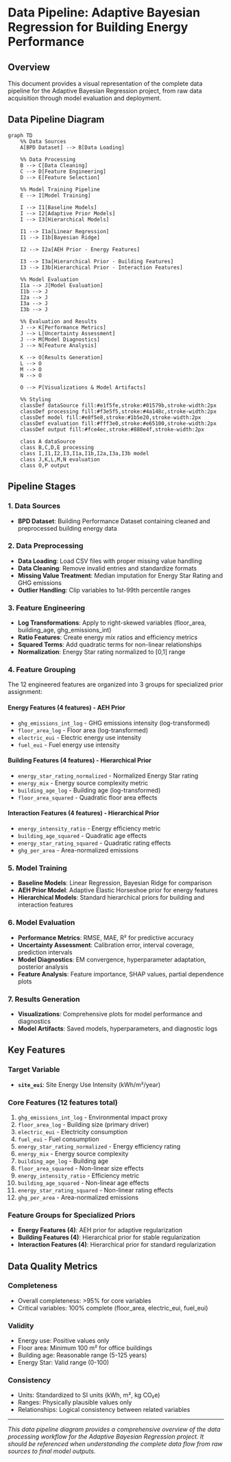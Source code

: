 # Data Pipeline: Adaptive Bayesian Regression for Building Energy Performance

## Overview
This document provides a visual representation of the complete data pipeline for the Adaptive Bayesian Regression project, from raw data acquisition through model evaluation and deployment.

## Data Pipeline Diagram

```mermaid
graph TD
    %% Data Sources
    A[BPD Dataset] --> B[Data Loading]
    
    %% Data Processing
    B --> C[Data Cleaning]
    C --> D[Feature Engineering]
    D --> E[Feature Selection]
    
    %% Model Training Pipeline
    E --> I[Model Training]
    
    I --> I1[Baseline Models]
    I --> I2[Adaptive Prior Models]
    I --> I3[Hierarchical Models]
    
    I1 --> I1a[Linear Regression]
    I1 --> I1b[Bayesian Ridge]
    
    I2 --> I2a[AEH Prior - Energy Features]
    
    I3 --> I3a[Hierarchical Prior - Building Features]
    I3 --> I3b[Hierarchical Prior - Interaction Features]
    
    %% Model Evaluation
    I1a --> J[Model Evaluation]
    I1b --> J
    I2a --> J
    I3a --> J
    I3b --> J
    
    %% Evaluation and Results
    J --> K[Performance Metrics]
    J --> L[Uncertainty Assessment]
    J --> M[Model Diagnostics]
    J --> N[Feature Analysis]
    
    K --> O[Results Generation]
    L --> O
    M --> O
    N --> O
    
    O --> P[Visualizations & Model Artifacts]
    
    %% Styling
    classDef dataSource fill:#e1f5fe,stroke:#01579b,stroke-width:2px
    classDef processing fill:#f3e5f5,stroke:#4a148c,stroke-width:2px
    classDef model fill:#e8f5e8,stroke:#1b5e20,stroke-width:2px
    classDef evaluation fill:#fff3e0,stroke:#e65100,stroke-width:2px
    classDef output fill:#fce4ec,stroke:#880e4f,stroke-width:2px
    
    class A dataSource
    class B,C,D,E processing
    class I,I1,I2,I3,I1a,I1b,I2a,I3a,I3b model
    class J,K,L,M,N evaluation
    class O,P output
```

## Pipeline Stages

### 1. Data Sources
- **BPD Dataset**: Building Performance Dataset containing cleaned and preprocessed building energy data

### 2. Data Preprocessing
- **Data Loading**: Load CSV files with proper missing value handling
- **Data Cleaning**: Remove invalid entries and standardize formats
- **Missing Value Treatment**: Median imputation for Energy Star Rating and GHG emissions
- **Outlier Handling**: Clip variables to 1st-99th percentile ranges

### 3. Feature Engineering
- **Log Transformations**: Apply to right-skewed variables (floor_area, building_age, ghg_emissions_int)
- **Ratio Features**: Create energy mix ratios and efficiency metrics
- **Squared Terms**: Add quadratic terms for non-linear relationships
- **Normalization**: Energy Star rating normalized to [0,1] range

### 4. Feature Grouping
The 12 engineered features are organized into 3 groups for specialized prior assignment:

#### Energy Features (4 features) - AEH Prior
- `ghg_emissions_int_log` - GHG emissions intensity (log-transformed)
- `floor_area_log` - Floor area (log-transformed)
- `electric_eui` - Electric energy use intensity
- `fuel_eui` - Fuel energy use intensity

#### Building Features (4 features) - Hierarchical Prior
- `energy_star_rating_normalized` - Normalized Energy Star rating
- `energy_mix` - Energy source complexity metric
- `building_age_log` - Building age (log-transformed)
- `floor_area_squared` - Quadratic floor area effects

#### Interaction Features (4 features) - Hierarchical Prior
- `energy_intensity_ratio` - Energy efficiency metric
- `building_age_squared` - Quadratic age effects
- `energy_star_rating_squared` - Quadratic rating effects
- `ghg_per_area` - Area-normalized emissions

### 5. Model Training
- **Baseline Models**: Linear Regression, Bayesian Ridge for comparison
- **AEH Prior Model**: Adaptive Elastic Horseshoe prior for energy features
- **Hierarchical Models**: Standard hierarchical priors for building and interaction features

### 6. Model Evaluation
- **Performance Metrics**: RMSE, MAE, R² for predictive accuracy
- **Uncertainty Assessment**: Calibration error, interval coverage, prediction intervals
- **Model Diagnostics**: EM convergence, hyperparameter adaptation, posterior analysis
- **Feature Analysis**: Feature importance, SHAP values, partial dependence plots

### 7. Results Generation
- **Visualizations**: Comprehensive plots for model performance and diagnostics
- **Model Artifacts**: Saved models, hyperparameters, and diagnostic logs

## Key Features

### Target Variable
- **`site_eui`**: Site Energy Use Intensity (kWh/m²/year)

### Core Features (12 features total)
1. `ghg_emissions_int_log` - Environmental impact proxy
2. `floor_area_log` - Building size (primary driver)
3. `electric_eui` - Electricity consumption
4. `fuel_eui` - Fuel consumption
5. `energy_star_rating_normalized` - Energy efficiency rating
6. `energy_mix` - Energy source complexity
7. `building_age_log` - Building age
8. `floor_area_squared` - Non-linear size effects
9. `energy_intensity_ratio` - Efficiency metric
10. `building_age_squared` - Non-linear age effects
11. `energy_star_rating_squared` - Non-linear rating effects
12. `ghg_per_area` - Area-normalized emissions

### Feature Groups for Specialized Priors
- **Energy Features (4)**: AEH prior for adaptive regularization
- **Building Features (4)**: Hierarchical prior for stable regularization
- **Interaction Features (4)**: Hierarchical prior for standard regularization

## Data Quality Metrics

### Completeness
- Overall completeness: >95% for core variables
- Critical variables: 100% complete (floor_area, electric_eui, fuel_eui)

### Validity
- Energy use: Positive values only
- Floor area: Minimum 100 m² for office buildings
- Building age: Reasonable range (5-125 years)
- Energy Star: Valid range (0-100)

### Consistency
- Units: Standardized to SI units (kWh, m², kg CO₂e)
- Ranges: Physically plausible values only
- Relationships: Logical consistency between related variables

---

*This data pipeline diagram provides a comprehensive overview of the data processing workflow for the Adaptive Bayesian Regression project. It should be referenced when understanding the complete data flow from raw sources to final model outputs.* 